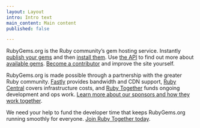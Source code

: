 ```yaml
---
layout: Layout
intro: Intro text
main_content: Main content
published: false

---
```

RubyGems.org is the Ruby community’s gem hosting service. Instantly [publish your gems](http://guides.rubygems.org/publishing/) and then [install them](http://guides.rubygems.org/command-reference/#gem-install). Use [the API](http://guides.rubygems.org/rubygems-org-api/) to find out more about [available gems](https://rubygems.org/gems). [Become a contributor](http://guides.rubygems.org/contributing/) and improve the site yourself.

RubyGems.org is made possible through a partnership with the greater Ruby community. [Fastly](https://www.fastly.com/) provides bandwidth and CDN support, [Ruby Central](http://www.rubycentral.org/) covers infrastructure costs, and [Ruby Together](https://rubytogether.org/?source=rubygems) funds ongoing development and ops work. [Learn more about our sponsors and how they work together](https://rubygems.org/pages/sponsors).

We need your help to fund the developer time that keeps RubyGems.org running smoothly for everyone. [Join Ruby Together today](https://rubytogether.org/join?source=rubygems).